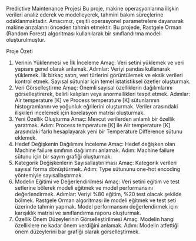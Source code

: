 Predictive Maintenance Projesi
Bu proje, makine operasyonlarına ilişkin verileri analiz ederek ve modelleyerek, tahmini bakım süreçlerine odaklanmaktadır. Amacımız, çeşitli operasyonel parametrelere dayanarak makine arızalarını önceden tahmin etmektir. Bu projede, Rastgele Orman (Random Forest) algoritması kullanılarak bir sınıflandırma modeli oluşturulmuştur.

Proje Özeti
1. Verinin Yüklenmesi ve İlk İnceleme
Amaç: Veri setini yüklemek ve veri yapısını genel olarak anlamak.
Adımlar:
Veriyi pandas kullanarak yüklemek.
İlk birkaç satırı, veri türlerini görüntülemek ve eksik verileri kontrol etmek.
Sayısal sütunlar için temel istatistiksel özetler oluşturmak.
2. Veri Görselleştirme
Amaç: Önemli sayısal özelliklerin dağılımlarını görselleştirerek, belirli kalıpları veya anormallikleri tespit etmek.
Adımlar:
Air temperature [K] ve Process temperature [K] sütunlarının histogramlarını ve yoğunluk eğrilerini oluşturmak.
Veriler arasındaki ilişkileri incelemek için korelasyon matrisi oluşturmak.
3. Yeni Özellik Oluşturma
Amaç: Mevcut verilerden anlamlı bir özellik yaratmak.
Adım:
Process temperature [K] ile Air temperature [K] arasındaki farkı hesaplayarak yeni bir Temperature Difference sütunu eklemek.
4. Hedef Değişkenin Dağılımını İnceleme
Amaç: Hedef değişken olan Machine failure sınıfının dağılımını anlamak.
Adım:
Machine failure sütunu için bir sayım grafiği oluşturmak.
5. Kategorik Değişkenlerin Sayısallaştırılması
Amaç: Kategorik verileri sayısal forma dönüştürmek.
Adım:
Type sütununu one-hot encoding yöntemiyle sayısallaştırmak.
6. Modelin Eğitimi ve Değerlendirilmesi
Amaç: Veri setini eğitim ve test setlerine bölerek modeli eğitmek ve model performansını değerlendirmek.
Adımlar:
Veriyi %80 eğitim, %20 test olacak şekilde bölmek.
Rastgele Orman algoritması ile modeli eğitmek ve test seti üzerinde tahmin yapmak.
Model performansını değerlendirmek için karışıklık matrisi ve sınıflandırma raporu oluşturmak.
7. Özellik Önem Düzeylerinin Görselleştirilmesi
Amaç: Modelin hangi özelliklere ne kadar önem verdiğini anlamak.
Adım:
Modelin atfettiği önem düzeylerini bar grafiği olarak görselleştirmek.
